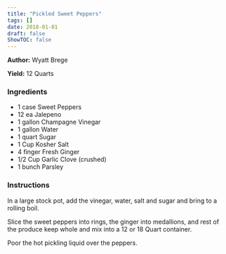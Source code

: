 ```yaml
---
title: "Pickled Sweet Peppers"
tags: []
date: 2018-01-01
draft: false
ShowTOC: false
---
```


**Author:** Wyatt Brege

**Yield:** 12 Quarts


### Ingredients

-   1 case Sweet Peppers
-   12 ea Jalepeno
-   1 gallon Champagne Vinegar
-   1 gallon Water
-   1 quart Sugar
-   1 Cup Kosher Salt
-   4 finger Fresh Ginger
-   1/2 Cup Garlic Clove (crushed)
-   1 bunch Parsley

### Instructions 

In a large stock pot, add the vinegar, water, salt and sugar and bring
to a rolling boil.

Slice the sweet peppers into rings, the ginger into medallions, and rest
of the produce keep whole and mix into a 12 or 18 Quart container.

Poor the hot pickling liquid over the peppers.
